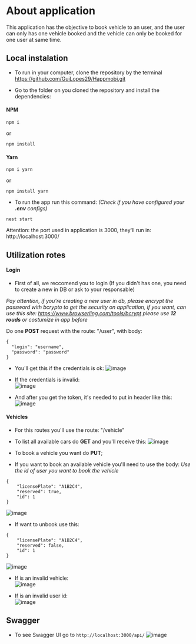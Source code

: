# About application

This application has the objective to book vehicle to an user, and the user can only has one vehicle booked and the vehicle can only be booked for one user at same time.

## Local instalation
- To run in your computer, clone the repository by the terminal
https://github.com/GuiLopes29/Happmobi.git

- Go to the folder on you cloned the repository and install the dependencies:

#### NPM
```
npm i
```

or

```
npm install
```

#### Yarn
```
npm i yarn
```
or
```
npm install yarn
```

- To run the app run this command:
*(Check if you have configured your **.env** configs)*
```
nest start
```

Attention: the port used in application is 3000, they'll run in: http://localhost:3000/

## Utilization rotes

#### Login
- First of all, we reccomend you to login (If you didn't has one, you need to create a new in DB or ask to your responsable)

*Pay attention, if you're creating a new user in db, please encrypt the password with bcrypto to get the security on application, if you want, can use this site: https://www.browserling.com/tools/bcrypt please use **12 rouds** or costumize in app before*

Do one **POST** request with the route: "/user", with body:
```
{
  "login": "username",
  "password": "password"
}
```

+ You'll get this if the credentials is ok:
![image](https://user-images.githubusercontent.com/33187657/181409491-50dbd0cf-6129-48ba-ae25-05721f777d4e.png)

+ If the credentials is invalid:      
![image](https://user-images.githubusercontent.com/33187657/181409669-6f4aae06-c575-4636-8bae-c07713fb6215.png)

+ And after you get the token, it's needed to put in header like this:
![image](https://user-images.githubusercontent.com/33187657/181409813-c78fbd58-850a-446e-8f06-62978c8fcf3f.png)

#### Vehicles
- For this routes you'll use the route: "/vehicle"

- To list all available cars do **GET** and you'll receive this:
![image](https://user-images.githubusercontent.com/33187657/181410670-a5196e34-3fc6-40c4-9121-153c61e0bb50.png)

- To book a vehicle you want do **PUT**;
- If you want to book an available vehicle you'll need to use the body:
*Use the id of user you want to book the vehicle*
```
{
	"licensePlate": "A1B2C4",
	"reserved": true,
	"id": 1
}
```
![image](https://user-images.githubusercontent.com/33187657/181411320-60783093-c0be-4360-9564-c37481e44d57.png)

- If want to unbook use this:

```
{
	"licensePlate": "A1B2C4",
	"reserved": false,
	"id": 1
}
```
![image](https://user-images.githubusercontent.com/33187657/181411468-61fed0bf-9307-4be3-9eab-c9f0d22e5751.png)

- If is an invalid vehicle:            
![image](https://user-images.githubusercontent.com/33187657/181411980-95a69cb1-ef6d-412e-bbcd-c3a745cb1a6f.png)

- If is an invalid user id:         
![image](https://user-images.githubusercontent.com/33187657/181412135-2134cb19-e9a8-457e-bdc4-dbca2b68c00d.png)


## Swagger
- To see Swagger UI go to ```http://localhost:3000/api/```
![image](https://user-images.githubusercontent.com/33187657/181412438-6512a8c9-3d2e-4ced-b99c-cc20ddb36222.png)
